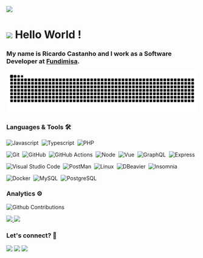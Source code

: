 ![](http://estruyf-github.azurewebsites.net/api/VisitorHit?user=ricardocastanho&repo=ricardocastanho&countColorcountColor)

<h1><img src="https://emojis.slackmojis.com/emojis/images/1531849430/4246/blob-sunglasses.gif?1531849430" width="30"/> Hello World ! </h1>

### My name is Ricardo Castanho and I work as a Software Developer at [Fundimisa](https://www.fundimisa.com.br/).

![Snake animation](https://github.com/ricardocastanho/ricardocastanho/blob/output/github-contribution-grid-snake.svg)

### Languages & Tools 🛠  
![Javascript](https://img.shields.io/badge/-Javascript-05122A?style=flat&logo=javascript)&nbsp;
![Typescript](https://img.shields.io/badge/-Typescript-05122A?style=flat&logo=typescript)&nbsp;
![PHP](https://img.shields.io/badge/-PHP-05122A?style=flat&logo=php)&nbsp;

![Git](https://img.shields.io/badge/-Git-05122A?style=flat&logo=git)&nbsp;
![GitHub](https://img.shields.io/badge/-GitHub-05122A?style=flat&logo=github)&nbsp;
![GitHub Actions](https://img.shields.io/badge/GitHub%20Actions%20-05122A?style=flat&logo=github-actions&logoColor=white)&nbsp;
![Node](https://img.shields.io/badge/-Node-05122A?style=flat&logo=node-js)&nbsp;
![Vue](https://img.shields.io/badge/-Vue-05122A?style=flat&logo=vue_js)&nbsp;
![GraphQL](https://img.shields.io/badge/-GraphQL-05122A?style=flat&logo=graphql)&nbsp;
![Express](https://img.shields.io/badge/-Express-05122A?style=flat&logo=express)&nbsp;

![Visual Studio Code](https://img.shields.io/badge/-Visual%20Studio%20Code-05122A?style=flat&logo=visual-studio-code)&nbsp;
![PostMan](https://img.shields.io/badge/-PostMan-05122A?style=flat&logo=postman)&nbsp;
![Linux](https://img.shields.io/badge/-Linux-05122A?style=flat&logo=linux)&nbsp;
![DBeavier](https://img.shields.io/badge/-DBeaver-05122A?style=flat&logo=dbeaver)&nbsp;
![Insomnia](https://img.shields.io/badge/-Insomnia-05122A?style=flat&logo=insomnia)&nbsp;

![Docker](https://img.shields.io/badge/-Docker-05122A?style=flat&logo=docker)&nbsp;
![MySQL](https://img.shields.io/badge/-MySQL-05122A?style=flat&logo=mysql)&nbsp;
![PostgreSQL](https://img.shields.io/badge/-PostgreSQL-05122A?style=flat&logo=postgresql)&nbsp;


### Analytics ⚙️

![Github Contributions](https://github-readme-streak-stats.herokuapp.com/?user=ricardocastanho&hide_border=true)

<p align="left">
<a href="https://github.com/ricardocastanho">
  <img height="180em" src="https://github-readme-stats.vercel.app/api/?username=ricardocastanho&count_private=true&show_icons=true"/>
  <img height="180em" src="https://github-readme-stats.vercel.app/api/top-langs/?username=ricardocastanho&layout=compact&langs_count=8"/>
</a>
</p>

### Let's connect? 🤝

<p align="left">

<a href="https://www.linkedin.com/in/castanhoricardo/"><img src="https://img.shields.io/badge/-LinkedIn-0077B5?style=flat&logo=Linkedin&logoColor=white"/></a>
<a href="https://medium.com/@ricardosoares632"><img src="https://img.shields.io/badge/-Medium-%2312100E?style=flat&logo=medium&logoColor=white"/></a>
<a href="mailto:ricardosoares632@gmail.com"><img src="https://img.shields.io/badge/-ricardosoares632@gmail.com-D14836?style=flat&logo=Gmail&logoColor=white"/></a>
</p>
